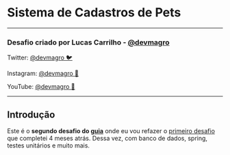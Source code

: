 # Sistema de Cadastros de Pets

---

### Desafio criado por Lucas Carrilho - [@devmagro](https://www.linkedin.com/in/karilho/)

Twitter: [@devmagro 🐦 ](https://x.com/devmagro)

Instagram: [@devmagro 📸](https://instagram.com/devmagro)

YouTube: [@devmagro 🎥](https://www.youtube.com/@devmagro)

---

## Introdução

Este é o **segundo desafio do [guia](https://docs.google.com/document/d/12ek1Wsd_ibuwTOjHtLPZwEWdy5-A7cRoO2Bf-v5G1_s/edit?tab=t.0)** onde eu vou refazer o [primeiro desafio](https://github.com/phquartin/desafioCadastroPets) que completei 4 meses atrás. Dessa vez, com banco de dados, spring, testes unitários e muito mais.